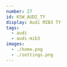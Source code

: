 ```yaml
---
number: 27
id: KSW_AUDI_TY
display: Audi MIB3 TY
tags:
  - audi
  - audi-mib3
images:
  - ./home.png
  - ./settings.png
---
```

